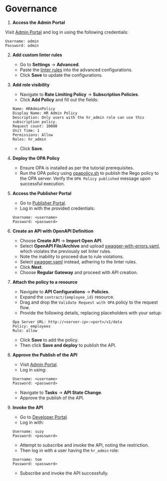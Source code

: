 # Governance

1. **Access the Admin Portal**

Visit [Admin Portal](https://localhost:9443/admin) and log in using the following credentials:

```
Username: admin
Password: admin
```

2. **Add custom linter rules**
   - Go to **Settings** → **Advanced**.
   - Paste the [linter rules](../resources/scripts/linter-rules/rule.json) into the advanced configurations.
   - Click **Save** to update the configurations.

3. **Add role visibility**
   - Navigate to **Rate Limiting Policy** → **Subscription Policies**.
   - Click **Add Policy** and fill out the fields:
   ```
   Name: HRAdminPolicy
   Display Name: HR Admin Policy
   Description: Only users with the hr_admin role can use this subscription policy.
   Request count: 10000
   Unit Time: 1
   Permissions: Allow
   Roles: hr_admin
   ```
   - Click **Save**.

4. **Deploy the OPA Policy**
   - Ensure OPA is installed as per the tutorial prerequisites.
   - Run the OPA policy using [opapolicy.sh](../resources/scripts/opa/opapolicy.sh) to publish the Rego policy to the OPA server. Verify the `OPA Policy published` message upon successful execution.

5. **Access the Publisher Portal**
   - Go to [Publisher Portal](https://localhost:9443/publisher).
   - Log in with the provided credentials:
   ```
   Username: <username>
   Password: <password>
   ```

6. **Create an API with OpenAPI Definition**
   - Choose **Create API** → **Import Open API**.
   - Select **OpenAPI File/Archive** and upload [swagger-with-errors.yaml](../resources/APIs/employee/swagger-with-errors.yaml), which violates the previously set linter rules.
   - Note the inability to proceed due to rule violations.
   - Select [swagger.yaml](../resources/APIs/employee/swagger.yaml) instead, adhering to the linter rules.
   - Click **Next**.
   - Choose **Regular Gateway** and proceed with API creation.

7. **Attach the policy to a resource**
   - Navigate to **API Configurations** → **Policies**.
   - Expand the `contract/{employee_id}` resource.
   - Drag and drop the `Validate Request with OPA` policy to the request flow.
   - Provide the following details, replacing placeholders with your setup:
   ```
   Opa Server URL: http://<server-ip>:<port>/v1/data
   Policy: employees
   Rule: allow
   ```
   - Click **Save** to add the policy.
   - Then click **Save and deploy** to publish the API.

8. **Approve the Publish of the API**
   - Visit [Admin Portal](https://localhost:9443/admin).
   - Log in using:
   ```
   Username: <username>
   Password: <password>
   ```
   - Navigate to **Tasks** → **API State Change**.
   - Approve the publish of the API.

9. **Invoke the API**
    - Go to [Developer Portal](https://localhost:9443/devportal).
    - Log in with:
    ```
    Username: suzy
    Password: <password>
    ```
    - Attempt to subscribe and invoke the API, noting the restriction.
    - Then log in with a user having the `hr_admin` role:
    ```
    Username: tom
    Password: <password>
    ```
    - Subscribe and invoke the API successfully.